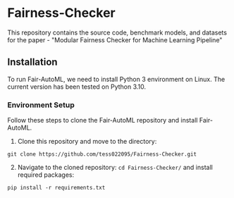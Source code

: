 # Fairness-Checker
This repository contains the source code, benchmark models, and datasets for the paper - "Modular Fairness Checker for Machine Learning Pipeline"


## Installation

To run Fair-AutoML, we need to install Python 3 environment on Linux. The current version has been tested on Python 3.10.

### Environment Setup
Follow these steps to clone the Fair-AutoML repository and install Fair-AutoML.

1. Clone this repository and move to the directory:

```
git clone https://github.com/tess022095/Fairness-Checker.git
``` 

2. Navigate to the cloned repository: `cd Fairness-Checker/` and install required packages:

```
pip install -r requirements.txt
```
